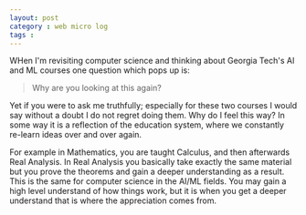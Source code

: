```yaml
---
layout: post
category : web micro log
tags :
---
```


WHen I'm revisiting computer science and thinking about Georgia Tech's AI and ML courses one question which pops up is:

>  Why are you looking at this again?

Yet if you were to ask me truthfully; especially for these two courses I would say without a doubt I do not regret doing them. Why do I feel this way? In some way it is a reflection of the education system, where we constantly re-learn ideas over and over again.

For example in Mathematics, you are taught Calculus, and then afterwards Real Analysis. In Real Analysis you basically take exactly the same material but you prove the theorems and gain a deeper understanding as a result. This is the same for computer science in the AI/ML fields. You may gain a high level understand of how things work, but it is when you get a deeper understand that is where the appreciation comes from.
